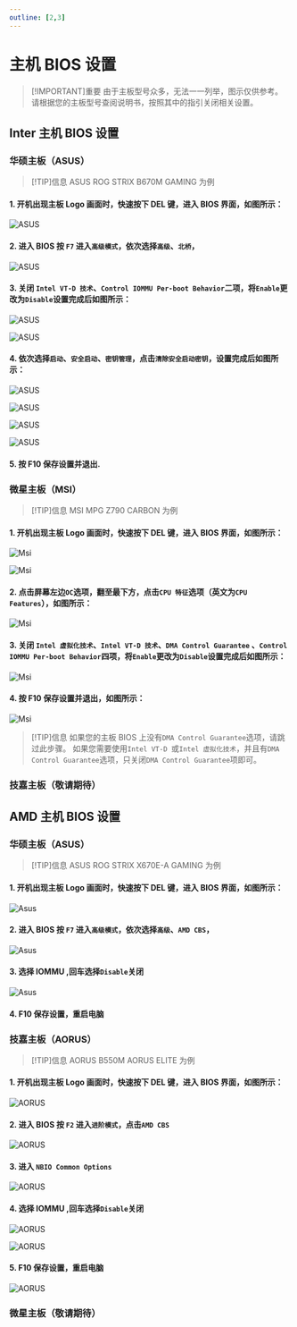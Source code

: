 ```yaml
---
outline: [2,3]
---
```



# 主机 BIOS 设置

> [!IMPORTANT]重要
> 由于主板型号众多，无法一一列举，图示仅供参考。请根据您的主板型号查阅说明书，按照其中的指引关闭相关设置。


## Inter 主机 BIOS 设置

### 华硕主板（ASUS）
> [!TIP]信息
> ASUS ROG STRIX B670M GAMING 为例
> 
#### 1. 开机出现主板 Logo 画面时，快速按下 DEL 键，进入 BIOS 界面，如图所示：

![ASUS](../../src/img/Inter/ASUS/ASUS_1.png ":size=300")

#### 2. 进入 BIOS 按 `F7` 进入`高级模式`，依次选择`高级`、`北桥`，

![ASUS](../../src/img/Inter/ASUS/ASUS_2.png ":size=300")

#### 3. 关闭 `Intel VT-D 技术`、`Control IOMMU Per-boot Behavior`二项，将`Enable`更改为`Disable`设置完成后如图所示：

![ASUS](../../src/img/Inter/ASUS/ASUS_3.png ":size=300")

![ASUS](../../src/img/Inter/ASUS/ASUS_4.png ":size=300")

#### 4. 依次选择`启动`、`安全启动`、`密钥管理`，点击`清除安全启动密钥`，设置完成后如图所示：

![ASUS](../../src/img/Inter/ASUS/ASUS_5.png ":size=300")

![ASUS](../../src/img/Inter/ASUS/ASUS_6.png ":size=300")

![ASUS](../../src/img/Inter/ASUS/ASUS_7.png ":size=300")

![ASUS](../../src/img/Inter/ASUS/ASUS_8.png ":size=300")

#### 5. 按 F10 保存设置并退出.


### 微星主板（MSI）
> [!TIP]信息
> MSI MPG  Z790 CARBON 为例

#### 1. 开机出现主板 Logo 画面时，快速按下 DEL 键，进入 BIOS 界面，如图所示：

![Msi](../../src/img/Inter/MSI/MSI_0.png ":size=300")

![Msi](../../src/img/Inter/MSI/MSI_1.png ":size=300")

#### 2. 点击屏幕左边`OC`选项，翻至最下方，点击`CPU 特征`选项（英文为`CPU Features`），如图所示：

![Msi](../../src/img/Inter/MSI/MSI_2.png ":size=300")

#### 3. 关闭 `Intel 虚拟化技术`、`Intel VT-D 技术`、`DMA Control Guarantee` 、`Control IOMMU Per-boot Behavior`四项，将`Enable`更改为`Disable`设置完成后如图所示：

![Msi](../../src/img/Inter/MSI/MSI_3.png ":size=300")

#### 4. 按 F10 保存设置并退出，如图所示：

![Msi](../../src/img/Inter/MSI/MSI_5.png ":size=300")

> [!TIP]信息
>如果您的主板 BIOS 上没有`DMA Control Guarantee`选项，请跳过此步骤。
>如果您需要使用`Intel VT-D `或`Intel 虚拟化技术`，并且有`DMA Control Guarantee`选项，只关闭`DMA Control Guarantee`项即可。

### 技嘉主板（敬请期待）



## AMD 主机 BIOS 设置

### 华硕主板（ASUS）
> [!TIP]信息
> ASUS ROG STRIX X670E-A GAMING 为例

#### 1. 开机出现主板 Logo 画面时，快速按下 DEL 键，进入 BIOS 界面，如图所示：

![Asus](../../src/img/AMD/ASUS/ASUS_1.png ":size=800")

#### 2. 进入 BIOS 按 `F7` 进入`高级模式`，依次选择`高级`、`AMD CBS`，

![Asus](../../src/img/AMD/ASUS/ASUS_2.png ":size=800")

#### 3. 选择 IOMMU ,回车选择`Disable`关闭

![Asus](../../src/img/AMD/ASUS/ASUS_3.png ":size=800")

#### 4. F10 保存设置，重启电脑

### 技嘉主板（AORUS）
> [!TIP]信息
> AORUS B550M AORUS ELITE 为例

#### 1. 开机出现主板 Logo 画面时，快速按下 DEL 键，进入 BIOS 界面，如图所示：

![AORUS](../../src/img/AMD/AORUS/AORUS_1.jpg)

#### 2. 进入 BIOS 按 `F2` 进入`进阶模式`，点击`AMD CBS`
   
![AORUS](../../src/img/AMD/AORUS/AORUS_2.jpg)

#### 3. 进入 `NBIO Common Options`

![AORUS](../../src/img/AMD/AORUS/AORUS_3.jpg)

#### 4. 选择 IOMMU ,回车选择`Disable`关闭

![AORUS](../../src/img/AMD/AORUS/AORUS_4.jpg)

![AORUS](../../src/img/AMD/AORUS/AORUS_5.jpg)

#### 5. F10 保存设置，重启电脑

![AORUS](../../src/img/AMD/AORUS/AORUS_6.jpg)


### 微星主板（敬请期待）

